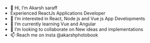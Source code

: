 - 👋 Hi, I’m Akarsh saraff
-  Experienced ReactJs Applications Developer
- 👀 I’m interested in React, Node js and Vue js App Developments
- 🌱 I’m currently learning Vue and Angular
- 💞️ I’m looking to collaborate on New ideas and implementations
- 📫 Reach me on insta @akarshphotobook

<!---
githubakarsh/githubakarsh is a ✨ special ✨ repository because its `README.md` (this file) appears on your GitHub profile.
You can click the Preview link to take a look at your changes.
--->
